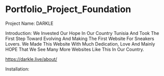 # Portfolio_Project_Foundation
Project Name:
DARKLE

Introduction: 
We Invested Our Hope In Our Country Tunisia And Took The First Step Toward Evolving And Making The First Website For Sneakers Lovers. We Made This Website With Much Dedication, Love And Mainly HOPE That We See Many More Websites Like This In Our Country.

https://darkle.live/about/

Installation:
